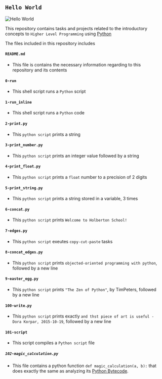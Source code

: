 ## `Hello World`

![Hello World](https://upload.wikimedia.org/wikipedia/commons/thumb/2/28/HelloWorld.svg/2560px-HelloWorld.svg.png)

This repository contains tasks and projects related to the introductory concepts to `Higher Level Programming` using [Python](https://en.wikipedia.org/wiki/Python_(programming_language))

The files included in this repository includes

#### `README.md`
  - This file is contains the necessary information regarding to this repository and its contents
#### `0-run`
  - This shell script runs a `Python` script
#### `1-run_inline`
  - This shell script runs a `Python` code
#### `2-print.py`
  - This `python script` prints a string
#### `3-print_number.py`
  - This `python script` prints an integer value followed by a string
#### `4-print_float.py`
  - This `python script` prints a `float` number to a precision of 2 digits
#### `5-print_string.py`
  - This `python script` prints a string stored in a variable, 3 times
#### `6-concat.py`
  - This `python script` prints `Welcome to Holberton School!`
#### `7-edges.py`
  - This `python script` exeutes `copy-cut-paste` tasks
#### `8-concat_edges.py`
  - This `python script` prints `objected-oriented programming with python`, followed by a new line
#### `9-easter_egg.py`
  - This `python script` prints `"The Zen of Python"`, by TimPeters, followed by a new line
#### `100-write.py`
  - This `python script` prints exactly `and thst piece of art is useful - Dora Korpar, 2015-10-19`, followed by a new line
#### `101-script`
  - This script compiles a `Python script` file

##### `102-magic_calculation.py`
  - This file contains a python function `def magic_calculation(a, b):` that does exactly the same as analyzing its [Python Bytecode](https://docs.python.org/3.4/library/dis.html).
